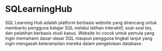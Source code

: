 # SQLearningHub
SQL Learning Hub adalah platform berbasis website yang dirancang untuk membantu pengguna belajar SQL melalui latihan interaktif, soal-soal tes, dan pelatihan berbasis studi kasus. Website ini cocok untuk pemula yang ingin memahami dasar-dasar SQL maupun pengguna tingkat lanjut yang ingin mengasah keterampilan mereka dalam pengelolaan database.
